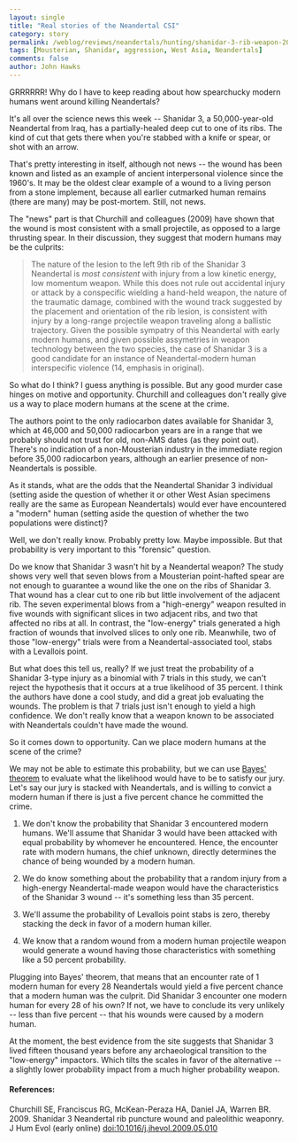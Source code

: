 ```yaml
---
layout: single 
title: "Real stories of the Neandertal CSI" 
category: story
permalink: /weblog/reviews/neandertals/hunting/shanidar-3-rib-weapon-2009.html
tags: [Mousterian, Shanidar, aggression, West Asia, Neandertals] 
comments: false 
author: John Hawks 
---
```



GRRRRRR! Why do I have to keep reading about how spearchucky modern humans went around killing Neandertals? 

It's all over the science news this week -- Shanidar 3, a 50,000-year-old Neandertal from Iraq, has a partially-healed deep cut to one of its ribs. The kind of cut that gets there when you're stabbed with a knife or spear, or shot with an arrow. 

That's pretty interesting in itself, although not news -- the wound has been known and listed as an example of ancient interpersonal violence since the 1960's. It may be the oldest clear example of a wound to a living person from a stone implement, because all earlier cutmarked human remains (there are many) may be post-mortem. Still, not news. 

The "news" part is that Churchill and colleagues (2009) have shown that the wound is most consistent with a small projectile, as opposed to a large thrusting spear. In their discussion, they suggest that modern humans may be the culprits: 


<blockquote>The nature of the lesion to the left 9th rib of the Shanidar 3 Neandertal is <i>most consistent</i> with injury from a low kinetic energy, low momentum weapon. While this does not rule out accidental injury or attack by a conspecific wielding a hand-held weapon, the nature of the traumatic damage, combined with the wound track suggested by the placement and orientation of the rib lesion, is consistent with injury by a long-range projectile weapon traveling along a ballistic trajectory. Given the possible sympatry of this Neandertal with early modern humans, and given possible assymetries in weapon technology between the two species, the case of Shanidar 3 is a good candidate for an instance of Neandertal-modern human interspecific violence (14, emphasis in original).</blockquote>


So what do I think? I guess anything is possible. But any good murder case hinges on motive and opportunity. Churchill and colleagues don't really give us a way to place modern humans at the scene at the crime. 

The authors point to the only radiocarbon dates available for Shanidar 3, which at 46,000 and 50,000 radiocarbon years are in a range that we probably should not trust for old, non-AMS dates (as they point out). There's no indication of a non-Mousterian industry in the immediate region before 35,000 radiocarbon years, although an earlier presence of non-Neandertals is possible. 

As it stands, what are the odds that the Neandertal Shanidar 3 individual (setting aside the question of whether it or other West Asian specimens really are the same as European Neandertals) would ever have encountered a "modern" human (setting aside the question of whether the two populations were distinct)? 

Well, we don't really know. Probably pretty low. Maybe impossible. But that probability is very important to this "forensic" question. 

Do we know that Shanidar 3 wasn't hit by a Neandertal weapon? The study shows very well that seven blows from a Mousterian point-hafted spear are not enough to guarantee a wound like the one on the ribs of Shanidar 3. That wound has a clear cut to one rib but little involvement of the adjacent rib. The seven experimental blows from a "high-energy" weapon resulted in five wounds with significant slices in two adjacent ribs, and two that affected no ribs at all. In contrast, the "low-energy" trials generated a high fraction of wounds that involved slices to only one rib. Meanwhile, two of those "low-energy" trials were from a Neandertal-associated tool, stabs with a Levallois point. 

But what does this tell us, really? If we just treat the probability of a Shanidar 3-type injury as a binomial with 7 trials in this study, we can't reject the hypothesis that it occurs at a true likelihood of 35 percent. I think the authors have done a cool study, and did a great job evaluating the wounds. The problem is that 7 trials just isn't enough to yield a high confidence. We don't really know that a weapon known to be associated with Neandertals couldn't have made the wound. 

So it comes down to opportunity. Can we place modern humans at the scene of the crime? 

We may not be able to estimate this probability, but we can use <a href="http://en.wikipedia.org/wiki/Bayes_theorem">Bayes' theorem</a> to evaluate what the likelihood would have to be to satisfy our jury. Let's say our jury is stacked with Neandertals, and is willing to convict a modern human if there is just a five percent chance he committed the crime. 

1. We don't know the probability that Shanidar 3 encountered modern humans. We'll assume that Shanidar 3 would have been attacked with equal probability by whomever he encountered. Hence, the encounter rate with modern humans, the chief unknown, directly determines the chance of being wounded by a modern human. 

2. We do know something about the probability that a random injury from a high-energy Neandertal-made weapon would have the characteristics of the Shanidar 3 wound -- it's something less than 35 percent. 

3. We'll assume the probability of Levallois point stabs is zero, thereby stacking the deck in favor of a modern human killer. 

4. We know that a random wound from a modern human projectile weapon would generate a wound having those characteristics with something like a 50 percent probability. 

Plugging into Bayes' theorem, that means that an encounter rate of 1 modern human for every 28 Neandertals would yield a five percent chance that a modern human was the culprit. Did Shanidar 3 encounter one modern human for every 28 of his own? If not, we have to conclude its very unlikely -- less than five percent -- that his wounds were caused by a modern human. 

At the moment, the best evidence from the site suggests that Shanidar 3 lived fifteen thousand years before any archaeological transition to the "low-energy" impactors. Which tilts the scales in favor of the alternative -- a slightly lower probability impact from a much higher probability weapon. 



<h4>References:</h4>

<p class="cite">Churchill SE, Franciscus RG, McKean-Peraza HA, Daniel JA, Warren BR. 2009. Shanidar 3 Neandertal rib puncture wound and paleolithic weaponry. J Hum Evol (early online) <a href="http://dx.doi.org/10.1038/460456a">doi:10.1016/j.jhevol.2009.05.010</a></p>



